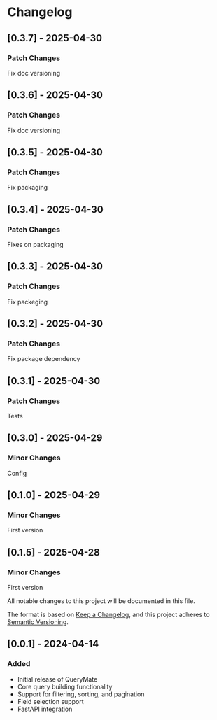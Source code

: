 # Changelog

## [0.3.7] - 2025-04-30

### Patch Changes

Fix doc versioning

## [0.3.6] - 2025-04-30

### Patch Changes

Fix doc versioning

## [0.3.5] - 2025-04-30

### Patch Changes

Fix packaging

## [0.3.4] - 2025-04-30

### Patch Changes

Fixes on packaging

## [0.3.3] - 2025-04-30

### Patch Changes

Fix packeging

## [0.3.2] - 2025-04-30

### Patch Changes

Fix package dependency

## [0.3.1] - 2025-04-30

### Patch Changes

Tests

## [0.3.0] - 2025-04-29

### Minor Changes

Config

## [0.1.0] - 2025-04-29

### Minor Changes

First version

## [0.1.5] - 2025-04-28

### Minor Changes

First version

All notable changes to this project will be documented in this file.

The format is based on [Keep a Changelog](https://keepachangelog.com/en/1.0.0/),
and this project adheres to [Semantic Versioning](https://semver.org/spec/v2.0.0.html).

## [0.0.1] - 2024-04-14

### Added
- Initial release of QueryMate
- Core query building functionality
- Support for filtering, sorting, and pagination
- Field selection support
- FastAPI integration

